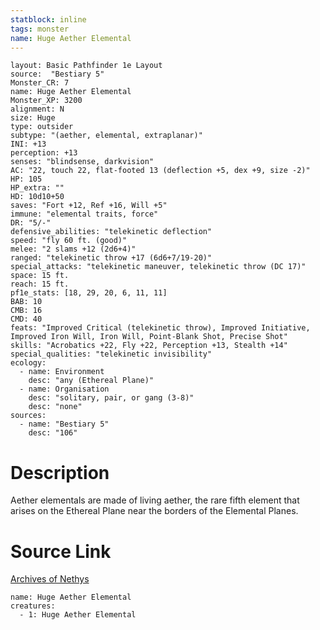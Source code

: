 ```yaml
---
statblock: inline
tags: monster
name: Huge Aether Elemental
---
```

```statblock
layout: Basic Pathfinder 1e Layout
source:  "Bestiary 5"
Monster_CR: 7
name: Huge Aether Elemental
Monster_XP: 3200
alignment: N
size: Huge
type: outsider
subtype: "(aether, elemental, extraplanar)"
INI: +13
perception: +13
senses: "blindsense, darkvision"
AC: "22, touch 22, flat-footed 13 (deflection +5, dex +9, size -2)"
HP: 105
HP_extra: ""
HD: 10d10+50
saves: "Fort +12, Ref +16, Will +5"
immune: "elemental traits, force"
DR: "5/-"
defensive_abilities: "telekinetic deflection"
speed: "fly 60 ft. (good)"
melee: "2 slams +12 (2d6+4)"
ranged: "telekinetic throw +17 (6d6+7/19-20)"
special_attacks: "telekinetic maneuver, telekinetic throw (DC 17)"
space: 15 ft.
reach: 15 ft.
pf1e_stats: [18, 29, 20, 6, 11, 11]
BAB: 10
CMB: 16
CMD: 40
feats: "Improved Critical (telekinetic throw), Improved Initiative, Improved Iron Will, Iron Will, Point-Blank Shot, Precise Shot"
skills: "Acrobatics +22, Fly +22, Perception +13, Stealth +14"
special_qualities: "telekinetic invisibility"
ecology:
  - name: Environment
    desc: "any (Ethereal Plane)"
  - name: Organisation
    desc: "solitary, pair, or gang (3-8)"
    desc: "none"
sources:
  - name: "Bestiary 5"
    desc: "106"
```
# Description
Aether elementals are made of living aether, the rare fifth element that arises on the Ethereal Plane near the borders of the Elemental Planes.
# Source Link
[Archives of Nethys](https://aonprd.com/MonsterDisplay.aspx?ItemName=Huge%20Aether%20Elemental)
```encounter-table
name: Huge Aether Elemental
creatures:
  - 1: Huge Aether Elemental
```
